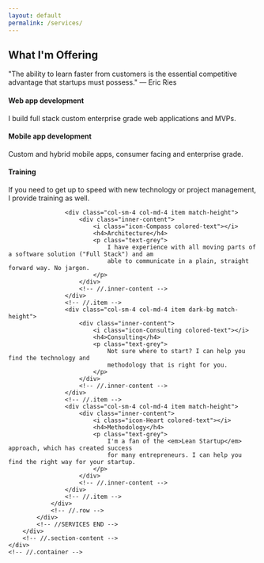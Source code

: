 ```yaml
---
layout: default
permalink: /services/
---
```

<!-- SERVICES SECTION START -->
<section id="services" class="section">
    <div class="container section-wrapper">
        <div class="section-content">
            <div class="row">
                <div class="col-md-8 col-md-offset-2 text-center">
                    <h2 class="section-title">What I'm Offering</h2>
                    <p class="section-subtitle">
                        "The ability to learn faster from customers is the essential competitive advantage that startups must possess."
                        ― Eric Ries
                    </p>
                    <span class="divider center"></span>
                </div>
                <!-- //.col-md-8 -->
            </div>
            <!-- //.row -->
            <!-- SERVICES START -->
            <div class="services">
                <div class="row">
                    <div class="col-sm-4 col-md-4 item top dark-bg match-height">
                        <div class="inner-content">
                            <i class="icon-Internet colored-text"></i>
                            <h4>Web app development</h4>
                            <p class="text-grey">
                                I build full stack custom enterprise grade web applications and MVPs.
                            </p>
                        </div>
                        <!-- //.inner-content -->
                    </div>
                    <!-- //.item -->
                    <div class="col-sm-4 col-md-4 item top match-height">
                        <div class="inner-content">
                            <i class="icon-Phone-Wifi colored-text"></i>
                            <h4>Mobile app development</h4>
                            <p class="text-grey">
                                Custom and hybrid mobile apps, consumer facing and enterprise grade.
                            </p>
                        </div>
                        <!-- //.inner-content -->
                    </div>
                    <!-- //.item -->
                    <div class="col-sm-4 col-md-4 item top dark-bg match-height">
                        <div class="inner-content">
                            <i class="icon-Student-Hat colored-text"></i>
                            <h4>Training</h4>
                            <p class="text-grey">
                                If you need to get up to speed with new technology or project management, I provide
                                training as well.
                            </p>
                        </div>
                        <!-- //.inner-content -->
                    </div>

                    <div class="col-sm-4 col-md-4 item match-height">
                        <div class="inner-content">
                            <i class="icon-Compass colored-text"></i>
                            <h4>Architecture</h4>
                            <p class="text-grey">
                                I have experience with all moving parts of a software solution ("Full Stack") and am
                                able to communicate in a plain, straight forward way. No jargon.
                            </p>
                        </div>
                        <!-- //.inner-content -->
                    </div>
                    <!-- //.item -->
                    <div class="col-sm-4 col-md-4 item dark-bg match-height">
                        <div class="inner-content">
                            <i class="icon-Consulting colored-text"></i>
                            <h4>Consulting</h4>
                            <p class="text-grey">
                                Not sure where to start? I can help you find the technology and
                                methodology that is right for you.
                            </p>
                        </div>
                        <!-- //.inner-content -->
                    </div>
                    <!-- //.item -->
                    <div class="col-sm-4 col-md-4 item match-height">
                        <div class="inner-content">
                            <i class="icon-Heart colored-text"></i>
                            <h4>Methodology</h4>
                            <p class="text-grey">
                                I'm a fan of the <em>Lean Startup</em> approach, which has created success
                                for many entrepreneurs. I can help you find the right way for your startup.
                            </p>
                        </div>
                        <!-- //.inner-content -->
                    </div>
                    <!-- //.item -->
                </div>
                <!-- //.row -->
            </div>
            <!-- //SERVICES END -->
        </div>
        <!-- //.section-content -->
    </div>
    <!-- //.container -->
</section>
<!-- //SERVICES SECTION END -->
